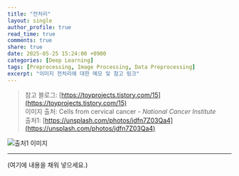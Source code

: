 ```yaml
---
title: "전처리"
layout: single
author_profile: true
read_time: true
comments: true
share: true
date: 2025-05-25 15:24:00 +0900
categories: [Deep Learning]
tags: [Preprocessing, Image Processing, Data Preprocessing]
excerpt: "이미지 전처리에 대한 메모 및 참고 링크"
---
```



> 참고 블로그: [https://toyprojects.tistory.com/15](https://toyprojects.tistory.com/15)  
> 이미지 출처: Cells from cervical cancer - *National Cancer Institute*  
> 출처1: [https://unsplash.com/photos/jdfn7Z03Qa4](https://unsplash.com/photos/jdfn7Z03Qa4)

![출처1 이미지](https://unsplash.com/photos/jdfn7Z03Qa4)

---

(여기에 내용을 채워 넣으세요.)
